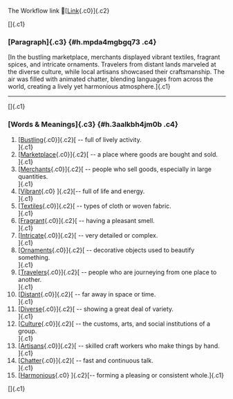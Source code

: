 The Workflow link
👏[[Link](https://www.google.com/url?q=http://www.google.com&sa=D&source=editors&ust=1758796888002819&usg=AOvVaw1X5XVBH9bESSBedJystFZp){.c0}]{.c2}

[]{.c1}

### [Paragraph]{.c3} {#h.mpda4mgbgq73 .c4}

[In the bustling marketplace, merchants displayed vibrant textiles,
fragrant spices, and intricate ornaments. Travelers from distant lands
marveled at the diverse culture, while local artisans showcased their
craftsmanship. The air was filled with animated chatter, blending
languages from across the world, creating a lively yet harmonious
atmosphere.]{.c1}

------------------------------------------------------------------------

[]{.c1}

### [Words & Meanings]{.c3} {#h.3aalkbh4jm0b .c4}

1.  [[Bustling](https://www.google.com/url?q=http://www.google.com&sa=D&source=editors&ust=1758796888003782&usg=AOvVaw3HJrq6HZ2wDhjDXoaSrJ-s){.c0}]{.c2}[ --
    full of lively activity.\
    ]{.c1}
2.  [[Marketplace](https://www.google.com/url?q=http://www.google.com&sa=D&source=editors&ust=1758796888003953&usg=AOvVaw1iE2vvL8GUvgm0Exfs0rXp){.c0}]{.c2}[ --
    a place where goods are bought and sold.\
    ]{.c1}
3.  [[Merchants](https://www.google.com/url?q=http://www.google.com&sa=D&source=editors&ust=1758796888004114&usg=AOvVaw1KSXINnJHYH0WtqD1l9Qgj){.c0}]{.c2}[ --
    people who sell goods, especially in large quantities.\
    ]{.c1}
4.  [[Vibrant](https://www.google.com/url?q=http://www.google.com&sa=D&source=editors&ust=1758796888004257&usg=AOvVaw0NP_fce6mwMQHJ8EIPZvMY){.c0}
    ]{.c2}[-- full of life and energy.\
    ]{.c1}
5.  [[Textiles](https://www.google.com/url?q=http://www.google.com&sa=D&source=editors&ust=1758796888004426&usg=AOvVaw1Y2O85xiNo2h03dLQw4No_){.c0}]{.c2}[ --
    types of cloth or woven fabric.\
    ]{.c1}
6.  [[Fragrant](https://www.google.com/url?q=http://www.google.com&sa=D&source=editors&ust=1758796888004666&usg=AOvVaw0sKqmytbpIYXoecySAOCPs){.c0}]{.c2}[ --
    having a pleasant smell.\
    ]{.c1}
7.  [[Intricate](https://www.google.com/url?q=http://www.google.com&sa=D&source=editors&ust=1758796888005391&usg=AOvVaw3Qjqs0AhEiob98LVQsubIz){.c0}]{.c2}[ --
    very detailed or complex.\
    ]{.c1}
8.  [[Ornaments](https://www.google.com/url?q=http://www.google.com&sa=D&source=editors&ust=1758796888005588&usg=AOvVaw3mmDAoXmcz2ps770hnz6LL){.c0}]{.c2}[ --
    decorative objects used to beautify something.\
    ]{.c1}
9.  [[Travelers](https://www.google.com/url?q=http://www.google.com&sa=D&source=editors&ust=1758796888005808&usg=AOvVaw28G8og2ihvk0AiG61Bs1_I){.c0}]{.c2}[ --
    people who are journeying from one place to another.\
    ]{.c1}
10. [[Distant](https://www.google.com/url?q=http://www.google.com&sa=D&source=editors&ust=1758796888006006&usg=AOvVaw1XhPcmI1A-lHs3j5qGwaB3){.c0}]{.c2}[ --
    far away in space or time.\
    ]{.c1}
11. [[Diverse](https://www.google.com/url?q=http://www.google.com&sa=D&source=editors&ust=1758796888006122&usg=AOvVaw3W0qdsbX6MYrMiheEFbs7G){.c0}]{.c2}[ --
    showing a great deal of variety.\
    ]{.c1}
12. [[Culture](https://www.google.com/url?q=http://www.google.com&sa=D&source=editors&ust=1758796888006253&usg=AOvVaw1I7PNLtAJhogazdsIEk25f){.c0}]{.c2}[ --
    the customs, arts, and social institutions of a group.\
    ]{.c1}
13. [[Artisans](https://www.google.com/url?q=http://www.google.com&sa=D&source=editors&ust=1758796888006379&usg=AOvVaw0LvT4dVLGTOeejxXgqovCL){.c0}]{.c2}[ --
    skilled craft workers who make things by hand.\
    ]{.c1}
14. [[Chatter](https://www.google.com/url?q=http://www.google.com&sa=D&source=editors&ust=1758796888006514&usg=AOvVaw2KTBRs22zsQby3D1lX9Jmq){.c0}]{.c2}[ --
    fast and continuous talk.\
    ]{.c1}
15. [[Harmonious](https://www.google.com/url?q=http://www.google.com&sa=D&source=editors&ust=1758796888006630&usg=AOvVaw2_l7jYoIGbzHvQqGkQ1AHJ){.c0}
    ]{.c2}[-- forming a pleasing or consistent whole.]{.c1}

[]{.c1}
